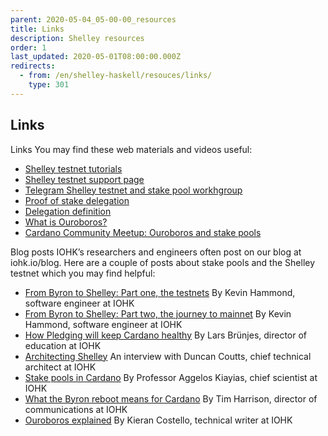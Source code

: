 ```yaml
---
parent: 2020-05-04_05-00-00_resources
title: Links
description: Shelley resources
order: 1
last_updated: 2020-05-01T08:00:00.000Z
redirects:
  - from: /en/shelley-haskell/resouces/links/
    type: 301
---
```

## Links

Links
You may find these web materials and videos useful:
* [Shelley testnet tutorials](https://github.com/input-output-hk/cardano-tutorials)
* [Shelley testnet support page](https://iohk.zendesk.com/hc/en-us/categories/900000102203-Shelley-Testnet)
* [Telegram Shelley testnet and stake pool workhgroup](https://t.me/CardanoStakePoolWorkgroup)
* [Proof of stake delegation](https://www.youtube.com/watch?v=Um9RaJVxl6o)
* [Delegation definition](https://www.youtube.com/watch?v=BapcrB8xSeI&feature=youtu.be)
* [What is Ouroboros?](https://www.cardano.org/en/ouroboros/)
* [Cardano Community Meetup: Ouroboros and stake pools](https://www.youtube.com/watch?v=ur1lttBXAGM)

Blog posts
IOHK’s researchers and engineers often post on our blog at iohk.io/blog. Here are a couple of  posts about stake pools and the Shelley testnet which you may find helpful:
* [From Byron to Shelley: Part one, the testnets](https://iohk.io/en/blog/posts/2020/04/29/from-byron-to-shelley-part-one-the-testnets/)
  By Kevin Hammond, software engineer at IOHK
* [From Byron to Shelley: Part two, the journey to mainnet](https://iohk.io/en/blog/posts/2020/05/11/from-byron-to-shelley-part-two-the-journey-to-the-mainnet/)
By Kevin Hammond, software engineer at IOHK
* [How Pledging will keep Cardano healthy](https://iohk.io/en/blog/posts/2020/05/12/how-pledging-encourages-a-healthy-decentralized-cardano-ecosystem/)
By Lars Brünjes, director of education at IOHK
* [Architecting Shelley](https://iohk.io/en/blog/posts/2020/04/07/architecting-shelley-an-interview-with-duncan-coutts-1/)
An interview with Duncan Coutts, chief technical architect at IOHK
* [Stake pools in Cardano](https://iohk.io/en/blog/posts/2018/10/23/stake-pools-in-cardano/)
By Professor Aggelos Kiayias, chief scientist at IOHK
* [What the Byron reboot means for Cardano](https://iohk.io/en/blog/posts/2020/03/30/what-the-byron-reboot-means-for-cardano/)
By Tim Harrison, director of communications at IOHK
* [Ouroboros explained](https://iohk.io/en/blog/posts/2020/03/23/from-classic-to-hydra-the-implementations-of-ouroboros-explained/)
By Kieran Costello, technical writer at IOHK
